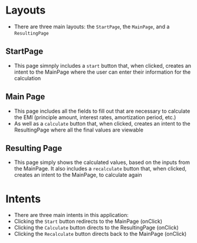 # Layouts
- There are three main layouts: the `StartPage`, the `MainPage`, and a `ResultingPage`

## StartPage 
- This page simnply includes a `start` button that, when clicked, creates an intent to the MainPage where the user can enter their information for the calculation
## Main Page
- This page includes all the fields to fill out that are necessary to calculate the EMI (principle amount, interest rates, amortization period, etc.)
- As well as a `calculate` button that, when clicked, creates an intent to the ResultingPage where all the final values are viewable
## Resulting Page
- This page simply shows the calculated values, based on the inputs from the MainPage. It also includes a `recalculate` button that, when clicked, creates an intent to the MainPage, to calculate again

# Intents 
- There are three main intents in this application:
- Clicking the `Start` button redirects to the MainPage (onClick)
- Clicking the `Calculate` button directs to the ResultingPage (onClick)
- Clicking the `Recalculate` button directs back to the MainPage (onClick)
